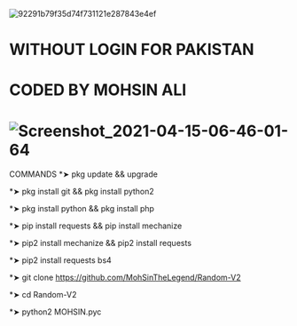 ![92291b79f35d74f731121e287843e4ef](https://user-images.githubusercontent.com/72184388/114879698-ded87c80-9e1a-11eb-915a-4bb633a7af18.gif)
# WITHOUT LOGIN FOR PAKISTAN


# CODED BY MOHSIN ALI

# ![Screenshot_2021-04-15-06-46-01-64](https://user-images.githubusercontent.com/72184388/114879013-404c1b80-9e1a-11eb-9c91-0d3b963dfb95.jpg)
COMMANDS
*➤ pkg update && upgrade

*➤ pkg install git && pkg install python2

*➤ pkg install python && pkg install php

*➤ pip install requests && pip install mechanize

*➤ pip2 install mechanize && pip2 install requests

*➤ pip2 install requests bs4

*➤ git clone https://github.com/MohSinTheLegend/Random-V2

*➤ cd Random-V2

*➤ python2 MOHSIN.pyc

